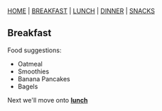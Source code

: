 [HOME](README.md) | [BREAKFAST](/breakfast.md) | [LUNCH](/lunch.md) | [DINNER](/dinner.md) | [SNACKS](/snacks.md)
## Breakfast
Food suggestions:
* Oatmeal
* Smoothies
* Banana Pancakes
* Bagels

Next we'll move onto **[lunch](/lunch.md)**
